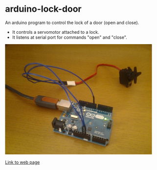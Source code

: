 arduino-lock-door
=================

An arduino program to control the lock of a door (open and close).
- It controls a servomotor attached to a lock.
- It listens at serial port for commands "open" and "close".

![example photo](img/2014-07-13.jpg)

[Link to web page](http://binary-sequence.github.io/arduino-lock-door/)
